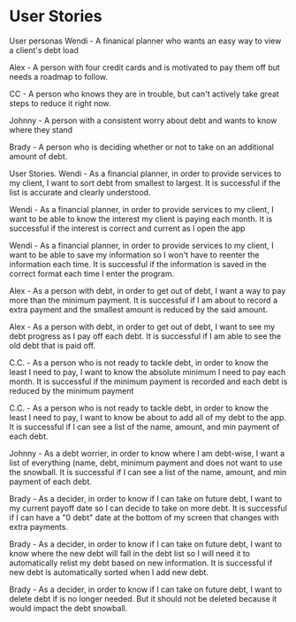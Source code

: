 User Stories
=============

User personas
Wendi - A finanical planner who wants an easy way to view a client's debt load

Alex - A person with four credit cards and is motivated to pay them off but needs a roadmap to follow.

CC - A person who knows they are in trouble, but can't actively take great steps to reduce it right now.

Johnny - A person with a consistent worry about debt and wants to know where they stand

Brady - A person who is deciding whether or not to take on an additional amount of debt.

User Stories.
Wendi - As a financial planner, in order to provide services to my client, I want to sort debt from smallest to largest. It is successful if the list is accurate and clearly understood.

Wendi - As a financial planner, in order to provide services to my client, I want to be able to know the interest my client is paying each month. It is successful if the interest is correct and current as I open the app

Wendi - As a financial planner, in order to provide services to my client, I want to be able to save my information so I won't have to reenter the information each time. It is successful if the information is saved in the correct format each time I enter the program.

Alex - As a person with debt, in order to get out of debt, I want a way to pay more than the minimum payment. It is successful if I am about to record a extra payment and the smallest amount is reduced by the said amount.

Alex - As a person with debt, in order to get out of debt, I want to see my debt progress as I pay off each debt. It is successful if I am able to see the old debt that is paid off.

C.C. - As a person who is not ready to tackle debt, in order to know the least I need to pay, I want to know the absolute minimum I need to pay each month. It is successful if the minimum payment is recorded and each debt is reduced by the minimum payment

C.C. - As a person who is not ready to tackle debt, in order to know the least I need to pay, I want to know be about to add all of my debt to the app. It is successful if I can see a list of the name, amount, and min payment of each debt.

Johnny - As a debt worrier, in order to know where I am debt-wise, I want a list of everything (name, debt, minimum payment and does not want to use the snowball. It is successful if I can see a list of the name, amount, and min payment of each debt.

Brady - As a decider, in order to know if I can take on future debt, I want to my current payoff date so I can decide to take on more debt. It is successful if I can have a "0 debt" date at the bottom of my screen that changes with extra payments.

Brady - As a decider, in order to know if I can take on future debt, I want to know where the new debt will fall in the debt list so I will need it to automatically relist my debt based on new information. It is successful if new debt is automatically sorted when I add new debt.

Brady - As a decider, in order to know if I can take on future debt, I want to delete debt if is no longer needed. But it should not be deleted because it would impact the debt snowball.
